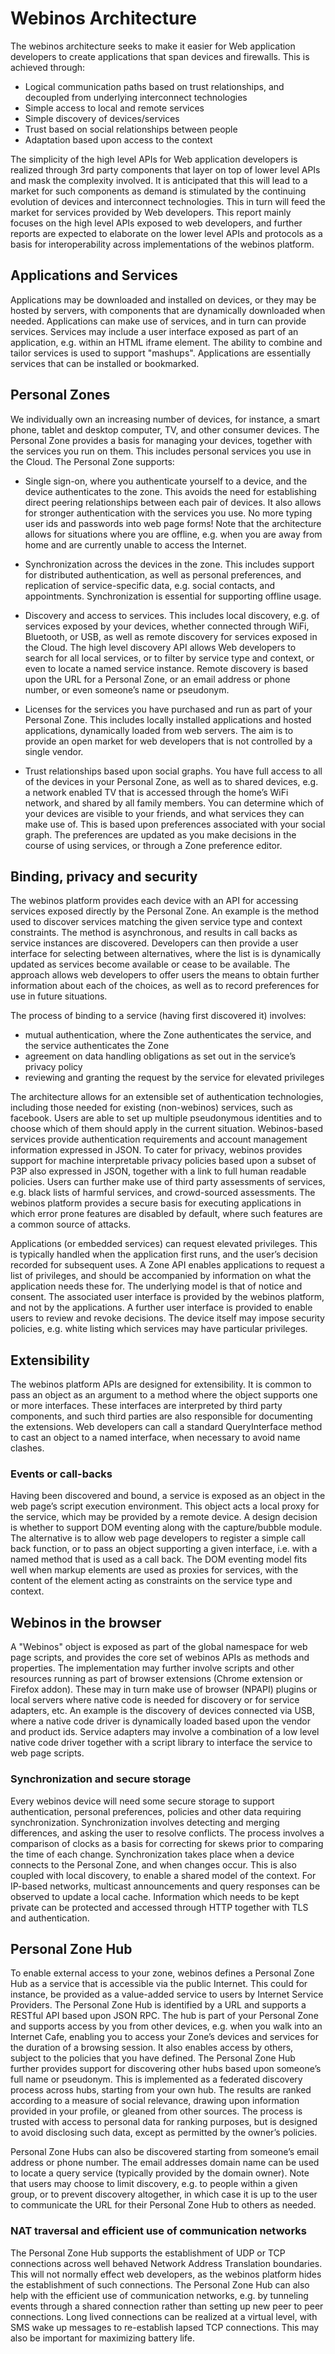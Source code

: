 Webinos Architecture
====================

The webinos architecture seeks to make it easier for Web application developers to create applications that span devices and firewalls. This is achieved through:

-   Logical communication paths based on trust relationships, and decoupled from underlying interconnect technologies
-   Simple access to local and remote services
-   Simple discovery of devices/services
-   Trust based on social relationships between people
-   Adaptation based upon access to the context

The simplicity of the high level APIs for Web application developers is realized through 3rd party components that layer on top of lower level APIs and mask the complexity involved. It is anticipated that this will lead to a market for such components as demand is stimulated by the continuing evolution of devices and interconnect technologies. This in turn will feed the market for services provided by Web developers. This report mainly focuses on the high level APIs exposed to web developers, and further reports are expected to elaborate on the lower level APIs and protocols as a basis for interoperability across implementations of the webinos platform.

Applications and Services
-------------------------

Applications may be downloaded and installed on devices, or they may be hosted by servers, with components that are dynamically downloaded when needed. Applications can make use of services, and in turn can provide services. Services may include a user interface exposed as part of an application, e.g. within an HTML iframe element. The ability to combine and tailor services is used to support "mashups". Applications are essentially services that can be installed or bookmarked.

Personal Zones
--------------

We individually own an increasing number of devices, for instance, a smart phone, tablet and desktop computer, TV, and other consumer devices. The Personal Zone provides a basis for managing your devices, together with the services you run on them. This includes personal services you use in the Cloud. The Personal Zone supports:

-   Single sign-on, where you authenticate yourself to a device, and the device authenticates to the zone. This avoids the need for establishing direct peering relationships between each pair of devices. It also allows for stronger authentication with the services you use. No more typing user ids and passwords into web page forms! Note that the architecture allows for situations where you are offline, e.g. when you are away from home and are currently unable to access the Internet.

-   Synchronization across the devices in the zone. This includes support for distributed authentication, as well as personal preferences, and replication of service-specific data, e.g. social contacts, and appointments. Synchronization is essential for supporting offline usage.

-   Discovery and access to services. This includes local discovery, e.g. of services exposed by your devices, whether connected through WiFi, Bluetooth, or USB, as well as remote discovery for services exposed in the Cloud. The high level discovery API allows Web developers to search for all local services, or to filter by service type and context, or even to locate a named service instance. Remote discovery is based upon the URL for a Personal Zone, or an email address or phone number, or even someone’s name or pseudonym.

-   Licenses for the services you have purchased and run as part of your Personal Zone. This includes locally installed applications and hosted applications, dynamically loaded from web servers. The aim is to provide an open market for web developers that is not controlled by a single vendor.

-   Trust relationships based upon social graphs. You have full access to all of the devices in your Personal Zone, as well as to shared devices, e.g. a network enabled TV that is accessed through the home’s WiFi network, and shared by all family members. You can determine which of your devices are visible to your friends, and what services they can make use of. This is based upon preferences associated with your social graph. The preferences are updated as you make decisions in the course of using services, or through a Zone preference editor.

Binding, privacy and security
-----------------------------

The webinos platform provides each device with an API for accessing services exposed directly by the Personal Zone. An example is the method used to discover services matching the given service type and context constraints. The method is asynchronous, and results in call backs as service instances are discovered. Developers can then provide a user interface for selecting between alternatives, where the list is is dynamically updated as services become available or cease to be available. The approach allows web developers to offer users the means to obtain further information about each of the choices, as well as to record preferences for use in future situations.

The process of binding to a service (having first discovered it) involves:

-   mutual authentication, where the Zone authenticates the service, and the service authenticates the Zone
-   agreement on data handling obligations as set out in the service’s privacy policy
-   reviewing and granting the request by the service for elevated privileges

The architecture allows for an extensible set of authentication technologies, including those needed for existing (non-webinos) services, such as facebook. Users are able to set up multiple pseudonymous identities and to choose which of them should apply in the current situation. Webinos-based services provide authentication requirements and account management information expressed in JSON. To cater for privacy, webinos provides support for machine interpretable privacy policies based upon a subset of P3P also expressed in JSON, together with a link to full human readable policies. Users can further make use of third party assessments of services, e.g. black lists of harmful services, and crowd-sourced assessments. The webinos platform provides a secure basis for executing applications in which error prone features are disabled by default, where such features are a common source of attacks.

Applications (or embedded services) can request elevated privileges. This is typically handled when the application first runs, and the user’s decision recorded for subsequent uses. A Zone API enables applications to request a list of privileges, and should be accompanied by information on what the application needs these for. The underlying model is that of notice and consent. The associated user interface is provided by the webinos platform, and not by the applications. A further user interface is provided to enable users to review and revoke decisions. The device itself may impose security policies, e.g. white listing which services may have particular privileges.

Extensibility
-------------

The webinos platform APIs are designed for extensibility. It is common to pass an object as an argument to a method where the object supports one or more interfaces. These interfaces are interpreted by third party components, and such third parties are also responsible for documenting the extensions. Web developers can call a standard QueryInterface method to cast an object to a named interface, when necessary to avoid name clashes.

### Events or call-backs

Having been discovered and bound, a service is exposed as an object in the web page’s script execution environment. This object acts a local proxy for the service, which may be provided by a remote device. A design decision is whether to support DOM eventing along with the capture/bubble module. The alternative is to allow web page developers to register a simple call back function, or to pass an object supporting a given interface, i.e. with a named method that is used as a call back. The DOM eventing model fits well when markup elements are used as proxies for services, with the content of the element acting as constraints on the service type and context.

Webinos in the browser
----------------------

A "Webinos" object is exposed as part of the global namespace for web page scripts, and provides the core set of webinos APIs as methods and properties. The implementation may further involve scripts and other resources running as part of browser extensions (Chrome extension or Firefox addon). These may in turn make use of browser (NPAPI) plugins or local servers where native code is needed for discovery or for service adapters, etc. An example is the discovery of devices connected via USB, where a native code driver is dynamically loaded based upon the vendor and product ids. Service adapters may involve a combination of a low level native code driver together with a script library to interface the service to web page scripts.

### Synchronization and secure storage

Every webinos device will need some secure storage to support authentication, personal preferences, policies and other data requiring synchronization. Synchronization involves detecting and merging differences, and asking the user to resolve conflicts. The process involves a comparison of clocks as a basis for correcting for skews prior to comparing the time of each change. Synchronization takes place when a device connects to the Personal Zone, and when changes occur. This is also coupled with local discovery, to enable a shared model of the context. For IP-based networks, multicast announcements and query responses can be observed to update a local cache. Information which needs to be kept private can be protected and accessed through HTTP together with TLS and authentication.

Personal Zone Hub
-----------------

To enable external access to your zone, webinos defines a Personal Zone Hub as a service that is accessible via the public Internet. This could for instance, be provided as a value-added service to users by Internet Service Providers. The Personal Zone Hub is identified by a URL and supports a RESTful API based upon JSON RPC. The hub is part of your Personal Zone and supports access by you from other devices, e.g. when you walk into an Internet Cafe, enabling you to access your Zone’s devices and services for the duration of a browsing session. It also enables access by others, subject to the policies that you have defined. The Personal Zone Hub further provides support for discovering other hubs based upon someone’s full name or pseudonym. This is implemented as a federated discovery process across hubs, starting from your own hub. The results are ranked according to a measure of social relevance, drawing upon information provided in your profile, or gleaned from other sources. The process is trusted with access to personal data for ranking purposes, but is designed to avoid disclosing such data, except as permitted by the owner’s policies.

Personal Zone Hubs can also be discovered starting from someone’s email address or phone number. The email addresses domain name can be used to locate a query service (typically provided by the domain owner). Note that users may choose to limit discovery, e.g. to people within a given group, or to prevent discovery altogether, in which case it is up to the user to communicate the URL for their Personal Zone Hub to others as needed.

### NAT traversal and efficient use of communication networks

The Personal Zone Hub supports the establishment of UDP or TCP connections across well behaved Network Address Translation boundaries. This will not normally effect web developers, as the webinos platform hides the establishment of such connections. The Personal Zone Hub can also help with the efficient use of communication networks, e.g. by tunneling events through a shared connection rather than setting up new peer to peer connections. Long lived connections can be realized at a virtual level, with SMS wake up messages to re-establish lapsed TCP connections. This may also be important for maximizing battery life.

